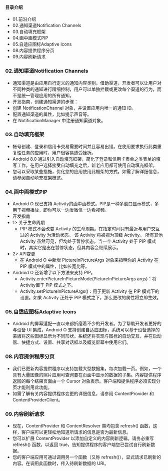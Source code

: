 #### 目录介绍
- 01.前沿介绍
- 02.通知渠道Notification Channels
- 03.自动填充框架
- 04.画中画模式PIP
- 05.自适应图标Adaptive Icons
- 08.内容提供程序分页
- 09.内容刷新请求




### 02.通知渠道Notification Channels
- 通知渠道是由应用自行定义的通知内容类别，借助渠道，开发者可以让用户对不同种类的通知进行精细控制，用户可以单独拦截或更改每个渠道的行为，而不是统一管理应用的所有通知。
- 开发指南，创建通知渠道的步骤：
- 创建 NotificationChannel 对象，并设置应用内唯一的通知 ID。
- 配置通知渠道的属性，比如提示声音等。
- 在 NotificationManager 中注册通知渠道对象。



### 03.自动填充框架
- 帐号创建、登录和信用卡交易需要时间并且容易出错。在使用要求执行此类重复性任务的应用时，用户很容易遭受挫折。
- Android 8.0 通过引入自动填充框架，简化了登录和信用卡表单之类表单的填写工作。在用户选择接受自动填充之后，新老应用都可使用自动填充框架。
- 您可以采取某些措施，优化您的应用使用此框架的方式。如需了解详细信息，请参阅自动填充框架概览。



### 04.画中画模式PIP
- Android O 现已支持 Activity的画中画模式。PIP是一种多窗口显示模式，多用于视频播放，即你可以一边发微信一边看视频。
- 开发指南
- 1> 关于生命周期
    - PIP 模式不会改变 Activity 的生命周期。在指定时间只有最近与用户交互过的 Activity 为活动状态。 该 Activity 将被视为顶级 Activity。 所有其他 Activity 虽然可见，但均处于暂停状态。当一个 Activity 处于 PIP 模式时，其实它是出在暂停状态，但其内容会继续展示。
- 2> API变更
    - 在 Android O 中新增 PictureInPictureArgs 对象来指明你的 Activity 在 PIP 模式中的属性，比如长宽比等。
- Android O 还新增了以下方法来支持 PIP。
    - Activity.enterPictureInPictureMode(PictureInPictureArgs args)：将Activity置于 PIP 模式之下。
    - Activity.setPictureInPictureArgs()：用于更新 Activity 在 PIP 模式下的设置。如果 Activity 正处于 PIP 模式之下，那么更改的属性将立即生效。


### 05.自适应图标Adaptive Icons
- Android 的屏幕适配一直以来都折磨着不少的开发者。为了帮助开发者更好的与设备 UI 集成，Android O 支持创建自适应图标，系统可以基于设备选择的蒙版将这些图标显示为不同形状。系统还将实现与图标的自动交互，并在启动器、快捷方式、设置、共享对话框以及概览屏幕中使用它们。



### 08.内容提供程序分页
- 我们已更新内容提供程序以支持加载大型数据集，每次加载一页。例如，一个具有大量图像的照片应用可查询要在页面中显示的数据的子集。内容提供程序返回的每个结果页面由一个 Cursor 对象表示。客户端和提供程序必须实现分页才能利用此功能。
- 如需了解有关内容提供程序变更的详细信息，请参阅 ContentProvider 和 ContentProviderClient。



### 09.内容刷新请求
- 现在，ContentProvider 和 ContentResolver 类均包含 refresh() 函数，这样，客户端可以更轻松地知道所请求的信息是否为最新信息。
- 您可以扩展 ContentProvider 以添加自定义的内容刷新逻辑。请务必重写 refresh() 函数，以返回 true，告知提供程序的客户端您已尝试自行刷新数据。
- 您的客户端应用可通过调用另一个函数（又称 refresh()），显式请求已刷新的内容。在调用此函数时，传入待刷新数据的 URI。







